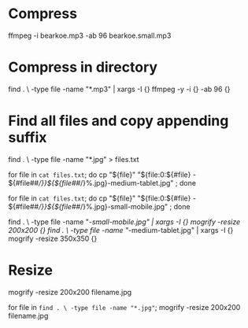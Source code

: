 ﻿# Compress

ffmpeg -i bearkoe.mp3 -ab 96 bearkoe.small.mp3

# Compress in directory

find . \ -type file -name "*.mp3" | xargs -I {} ffmpeg -y -i {} -ab 96 {}


# Find all files and copy appending suffix
find . \ -type file -name "*.jpg" > files.txt

for file in `cat files.txt`;
    do cp "${file}" "${file:0:${#file} - ${#file##*/}}${${file##*/}%.jpg}-medium-tablet.jpg"  ;
done

for file in `cat files.txt`;
    do cp "${file}" "${file:0:${#file} - ${#file##*/}}${${file##*/}%.jpg}-small-mobile.jpg"  ;
done

find . \ -type file -name "*-small-mobile.jpg" | xargs -I {} mogrify -resize 200x200 {}
find . \ -type file -name "*-medium-tablet.jpg" | xargs -I {} mogrify -resize 350x350 {}

# Resize

mogrify -resize 200x200 filename.jpg


for file in `find . \ -type file -name "*.jpg"`;
    mogrify -resize 200x200 filename.jpg
